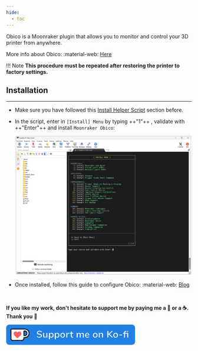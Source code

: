 ```yaml
---
hide:
  - toc
---
```

Obico is a Moonraker plugin that allows you to monitor and control your 3D printer from anywhere.

More info about Obico: :material-web: [Here](https://www.obico.io/)

!!! Note
    **This procedure must be repeated after restoring the printer to factory settings.**


## Installation
<hr>

- Make sure you have followed this <a href="../../helper-script/helper-script-installation">Install Helper Script</a> section before.

- In the script, enter in `[Install] Menu` by typing ++"1"++ , validate with ++"Enter"++ and install `Moonraker Obico`:

    <img width="900" src="../../assets/img/Creality-Helper-Script/Install_Menu.png">

- Once installed, follow this guide to configure Obico: :material-web: [Blog](https://www.obico.io/blog/remote-access-creality-k1/#link-your-printer-to-obico)

<br />

**If you like my work, don't hesitate to support me by paying me a 🍺 or a ☕. Thank you 🙂**

<a href="https://ko-fi.com/guilouz" target="_blank"><img width="350" src="../../assets/img/home/Ko-fi.png"></a>
